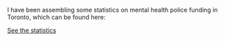 I have been assembling some statistics on mental health police funding in Toronto, which can be found here:

[See the statistics](https://hana-dampf.github.io/MHTPS.html)
